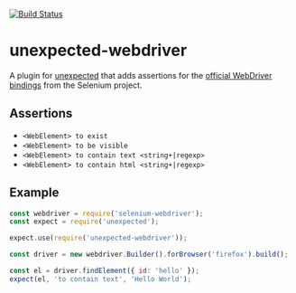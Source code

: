 [![Build Status](https://travis-ci.org/LiquidLabsGmbH/unexpected-webdriver.svg?branch=master)](https://travis-ci.org/LiquidLabsGmbH/unexpected-webdriver)

# unexpected-webdriver

A plugin for [unexpected](http://unexpected.js.org) that adds assertions for the
[official WebDriver bindings](https://www.npmjs.com/package/selenium-webdriver)
from the Selenium project.

## Assertions

* `<WebElement> to exist`
* `<WebElement> to be visible`
* `<WebElement> to contain text <string+|regexp>`
* `<WebElement> to contain html <string+|regexp>`

## Example

```js
const webdriver = require('selenium-webdriver');
const expect = require('unexpected');

expect.use(require('unexpected-webdriver'));

const driver = new webdriver.Builder().forBrowser('firefox').build();

const el = driver.findElement({ id: 'hello' });
expect(el, 'to contain text', 'Hello World');
```
